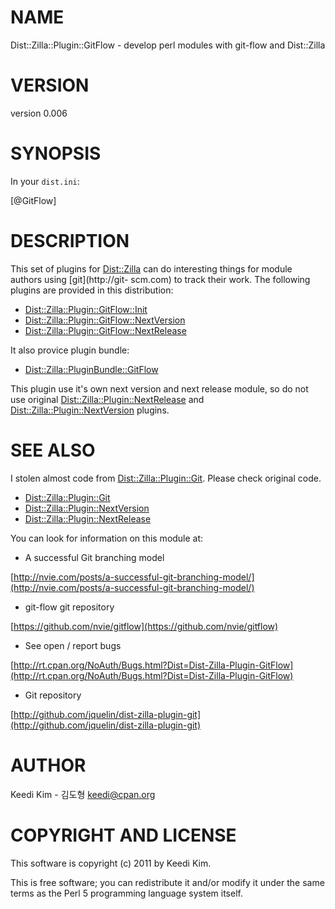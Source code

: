 # NAME

Dist::Zilla::Plugin::GitFlow - develop perl modules with git-flow and Dist::Zilla

# VERSION

version 0.006

# SYNOPSIS

In your `dist.ini`:

[@GitFlow]

# DESCRIPTION

This set of plugins for [Dist::Zilla](http://search.cpan.org/perldoc?Dist::Zilla) can do interesting things for
module authors using [git](http://git- scm.com) to track their work. The
following plugins are provided in this distribution:

- [Dist::Zilla::Plugin::GitFlow::Init](http://search.cpan.org/perldoc?Dist::Zilla::Plugin::GitFlow::Init)
- [Dist::Zilla::Plugin::GitFlow::NextVersion](http://search.cpan.org/perldoc?Dist::Zilla::Plugin::GitFlow::NextVersion)
- [Dist::Zilla::Plugin::GitFlow::NextRelease](http://search.cpan.org/perldoc?Dist::Zilla::Plugin::GitFlow::NextRelease)

It also provice plugin bundle:

- [Dist::Zilla::PluginBundle::GitFlow](http://search.cpan.org/perldoc?Dist::Zilla::PluginBundle::GitFlow)

This plugin use it's own next version and next release module,
so do not use original [Dist::Zilla::Plugin::NextRelease](http://search.cpan.org/perldoc?Dist::Zilla::Plugin::NextRelease)
and [Dist::Zilla::Plugin::NextVersion](http://search.cpan.org/perldoc?Dist::Zilla::Plugin::NextVersion) plugins.

# SEE ALSO

I stolen almost code from [Dist::Zilla::Plugin::Git](http://search.cpan.org/perldoc?Dist::Zilla::Plugin::Git).
Please check original code.

- [Dist::Zilla::Plugin::Git](http://search.cpan.org/perldoc?Dist::Zilla::Plugin::Git)
- [Dist::Zilla::Plugin::NextVersion](http://search.cpan.org/perldoc?Dist::Zilla::Plugin::NextVersion)
- [Dist::Zilla::Plugin::NextRelease](http://search.cpan.org/perldoc?Dist::Zilla::Plugin::NextRelease)

You can look for information on this module at:

- A successful Git branching model

[http://nvie.com/posts/a-successful-git-branching-model/](http://nvie.com/posts/a-successful-git-branching-model/)

- git-flow git repository

[https://github.com/nvie/gitflow](https://github.com/nvie/gitflow)

- See open / report bugs

[http://rt.cpan.org/NoAuth/Bugs.html?Dist=Dist-Zilla-Plugin-GitFlow](http://rt.cpan.org/NoAuth/Bugs.html?Dist=Dist-Zilla-Plugin-GitFlow)

- Git repository

[http://github.com/jquelin/dist-zilla-plugin-git](http://github.com/jquelin/dist-zilla-plugin-git)

# AUTHOR

Keedi Kim - 김도형 <keedi@cpan.org>

# COPYRIGHT AND LICENSE

This software is copyright (c) 2011 by Keedi Kim.

This is free software; you can redistribute it and/or modify it under
the same terms as the Perl 5 programming language system itself.
